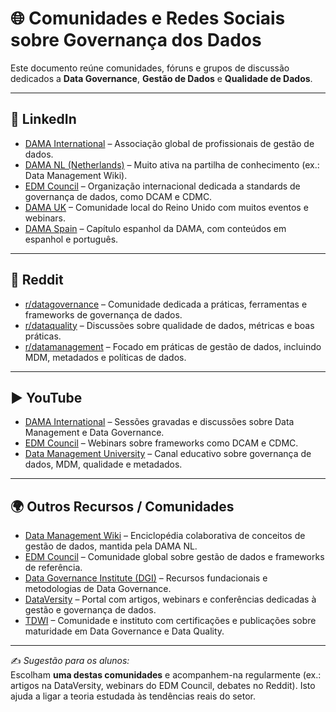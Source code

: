 # 🌐 Comunidades e Redes Sociais sobre Governança dos Dados

Este documento reúne comunidades, fóruns e grupos de discussão dedicados a **Data Governance**, **Gestão de Dados** e **Qualidade de Dados**.

---

## 🔗 LinkedIn
- [DAMA International](https://www.linkedin.com/company/dama-international/) – Associação global de profissionais de gestão de dados.  
- [DAMA NL (Netherlands)](https://www.linkedin.com/company/dama-nl/) – Muito ativa na partilha de conhecimento (ex.: Data Management Wiki).  
- [EDM Council](https://www.linkedin.com/company/edmcouncil/) – Organização internacional dedicada a standards de governança de dados, como DCAM e CDMC.  
- [DAMA UK](https://www.linkedin.com/company/dama-uk/) – Comunidade local do Reino Unido com muitos eventos e webinars.  
- [DAMA Spain](https://www.linkedin.com/company/dama-spain/) – Capítulo espanhol da DAMA, com conteúdos em espanhol e português.  

---

## 📰 Reddit
- [r/datagovernance](https://www.reddit.com/r/datagovernance/) – Comunidade dedicada a práticas, ferramentas e frameworks de governança de dados.  
- [r/dataquality](https://www.reddit.com/r/dataquality/) – Discussões sobre qualidade de dados, métricas e boas práticas.  
- [r/datamanagement](https://www.reddit.com/r/datamanagement/) – Focado em práticas de gestão de dados, incluindo MDM, metadados e políticas de dados.  

---

## ▶️ YouTube
- [DAMA International](https://www.youtube.com/@DAMAInternational) – Sessões gravadas e discussões sobre Data Management e Data Governance.  
- [EDM Council](https://www.youtube.com/@EDMCouncil) – Webinars sobre frameworks como DCAM e CDMC.  
- [Data Management University](https://www.youtube.com/@DataManagementUniversity) – Canal educativo sobre governança de dados, MDM, qualidade e metadados.  

---

## 🌍 Outros Recursos / Comunidades
- [Data Management Wiki](https://datamanagement.wiki/start) – Enciclopédia colaborativa de conceitos de gestão de dados, mantida pela DAMA NL.  
- [EDM Council](https://edmcouncil.org/) – Comunidade global sobre gestão de dados e frameworks de referência.  
- [Data Governance Institute (DGI)](http://www.datagovernance.com/) – Recursos fundacionais e metodologias de Data Governance.  
- [DataVersity](https://www.dataversity.net/) – Portal com artigos, webinars e conferências dedicadas à gestão e governança de dados.  
- [TDWI](https://tdwi.org/) – Comunidade e instituto com certificações e publicações sobre maturidade em Data Governance e Data Quality.  

---

✍️ *Sugestão para os alunos:*  
Escolham **uma destas comunidades** e acompanhem-na regularmente (ex.: artigos na DataVersity, webinars do EDM Council, debates no Reddit). Isto ajuda a ligar a teoria estudada às tendências reais do setor.

